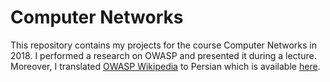 # Computer Networks
This repository contains my projects for the course Computer Networks in 2018. I performed a research on OWASP and presented it during a lecture. Moreover, I translated [OWASP Wikipedia](https://en.wikipedia.org/wiki/OWASP) to Persian which is available [here](https://fa.wikipedia.org/wiki/%D8%A7%D9%88%D8%A7%D8%B3%D9%BE).
